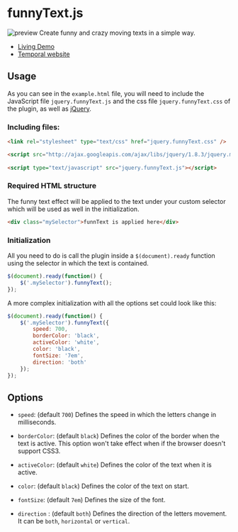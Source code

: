 funnyText.js
============
![preview](https://raw.github.com/alvarotrigo/funnyText.js/master/imgs/intro.jpg)
Create funny and crazy moving texts in a simple way.

- [Living Demo](http://alvarotrigo.com/funnyText/)
- [Temporal website](http://alvarotrigo.com/blog/creating-funnytext-js-plugin-for-jquery/)

## Usage
As you can see in the `example.html` file, you will need to include the JavaScript file `jquery.funnyText.js` and the css file `jquery.funnyText.css` of the plugin, as well as [jQuery](http://jquery.com/).

### Including files:
```html
<link rel="stylesheet" type="text/css" href="jquery.funnyText.css" />

<script src="http://ajax.googleapis.com/ajax/libs/jquery/1.8.3/jquery.min.js"></script>
	
<script type="text/javascript" src="jquery.funnyText.js"></script>
```

### Required HTML structure
The funny text effect will be applied to the text under your custom selector which will be used as well in the initialization.
```html
<div class="mySelector">funnText is applied here</div>
```

### Initialization 
All you need to do is call the plugin inside a `$(document).ready` function using the selector 
in which the text is contained.

```javascript
$(document).ready(function() {
	$('.mySelector').funnyText();
});
```

A more complex initialization with all the options set could look like this:
```javascript
$(document).ready(function() {
	$('.mySelector').funnyText({
		speed: 700,
		borderColor: 'black',
		activeColor: 'white',
		color: 'black',
		fontSize: '7em',
		direction: 'both'
	});
});
```

## Options
- `speed`: (default `700`) Defines the speed in which the letters change in milliseconds.

- `borderColor`: (default `black`) Defines the color of the border when the text is active. This option won't take effect when if the browser doesn't support CSS3. 

- `activeColor`: (default `white`) Defines the color of the text when it is active.

- `color`: (default `black`) Defines the color of the text on start.

- `fontSize`: (default `7em`) Defines the size of the font.

- `direction` : (default `both`) Defines the direction of the letters movement. It can be `both`, `horizontal` or `vertical`.
